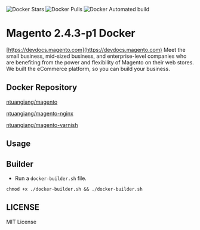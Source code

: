 ![Docker Stars](https://img.shields.io/docker/stars/ntuangiang/magento.svg)
![Docker Pulls](https://img.shields.io/docker/pulls/ntuangiang/magento.svg)
![Docker Automated build](https://img.shields.io/docker/automated/ntuangiang/magento.svg)

# Magento 2.4.3-p1 Docker

[https://devdocs.magento.com](https://devdocs.magento.com) Meet the small business, mid-sized business, and enterprise-level companies who are benefiting from the power and flexibility of Magento on their web stores. We built the eCommerce platform, so you can build your business.

## Docker Repository
[ntuangiang/magento](https://hub.docker.com/r/ntuangiang/magento)

[ntuangiang/magento-nginx](https://hub.docker.com/r/ntuangiang/magento-nginx)

[ntuangiang/magento-varnish](https://hub.docker.com/r/ntuangiang/magento-varnish)

## Usage
## Builder
- Run a `docker-builder.sh` file.

```shell
chmod +x ./docker-builder.sh && ./docker-builder.sh
```

## LICENSE

MIT License
